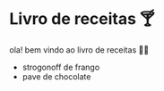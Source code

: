# Livro de receitas :cocktail:

ola! bem vindo ao livro de receitas :man_cook:

- strogonoff de frango
- pave de chocolate
